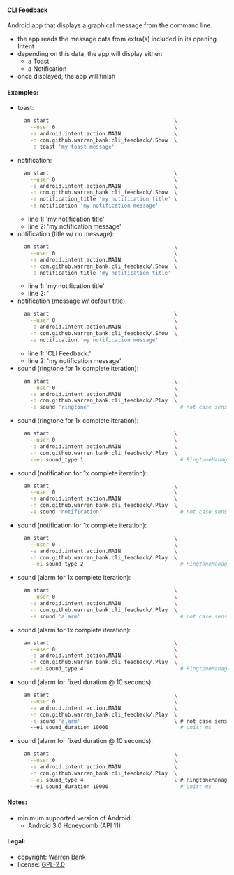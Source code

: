 #### [CLI Feedback](https://github.com/warren-bank/Android-CLI-Feedback)

Android app that displays a graphical message from the command line.

* the app reads the message data from extra(s) included in its opening Intent
* depending on this data, the app will display either:
  * a Toast
  * a Notification
* once displayed, the app will finish

#### Examples:

* toast:
  ```bash
    am start                                        \
      --user 0                                      \
      -a android.intent.action.MAIN                 \
      -n com.github.warren_bank.cli_feedback/.Show  \
      -e toast 'my toast message'
  ```
* notification:
  ```bash
    am start                                        \
      --user 0                                      \
      -a android.intent.action.MAIN                 \
      -n com.github.warren_bank.cli_feedback/.Show  \
      -e notification_title 'my notification title' \
      -e notification 'my notification message'
  ```
  * line 1: 'my notification title'
  * line 2: 'my notification message'
* notification (title w/ no message):
  ```bash
    am start                                        \
      --user 0                                      \
      -a android.intent.action.MAIN                 \
      -n com.github.warren_bank.cli_feedback/.Show  \
      -e notification_title 'my notification title'
  ```
  * line 1: 'my notification title'
  * line 2: ''
* notification (message w/ default title):
  ```bash
    am start                                        \
      --user 0                                      \
      -a android.intent.action.MAIN                 \
      -n com.github.warren_bank.cli_feedback/.Show  \
      -e notification 'my notification message'
  ```
  * line 1: 'CLI Feedback:'
  * line 2: 'my notification message'
* sound (ringtone for 1x complete iteration):
  ```bash
    am start                                        \
      --user 0                                      \
      -a android.intent.action.MAIN                 \
      -n com.github.warren_bank.cli_feedback/.Play  \
      -e sound 'ringtone'                             # not case sensitive
  ```
* sound (ringtone for 1x complete iteration):
  ```bash
    am start                                        \
      --user 0                                      \
      -a android.intent.action.MAIN                 \
      -n com.github.warren_bank.cli_feedback/.Play  \
      --ei sound_type 1                               # RingtoneManager.TYPE_RINGTONE
  ```
* sound (notification for 1x complete iteration):
  ```bash
    am start                                        \
      --user 0                                      \
      -a android.intent.action.MAIN                 \
      -n com.github.warren_bank.cli_feedback/.Play  \
      -e sound 'notification'                         # not case sensitive
  ```
* sound (notification for 1x complete iteration):
  ```bash
    am start                                        \
      --user 0                                      \
      -a android.intent.action.MAIN                 \
      -n com.github.warren_bank.cli_feedback/.Play  \
      --ei sound_type 2                               # RingtoneManager.TYPE_NOTIFICATION
  ```
* sound (alarm for 1x complete iteration):
  ```bash
    am start                                        \
      --user 0                                      \
      -a android.intent.action.MAIN                 \
      -n com.github.warren_bank.cli_feedback/.Play  \
      -e sound 'alarm'                                # not case sensitive
  ```
* sound (alarm for 1x complete iteration):
  ```bash
    am start                                        \
      --user 0                                      \
      -a android.intent.action.MAIN                 \
      -n com.github.warren_bank.cli_feedback/.Play  \
      --ei sound_type 4                               # RingtoneManager.TYPE_ALARM
  ```
* sound (alarm for fixed duration @ 10 seconds):
  ```bash
    am start                                        \
      --user 0                                      \
      -a android.intent.action.MAIN                 \
      -n com.github.warren_bank.cli_feedback/.Play  \
      -e sound 'alarm'                              \ # not case sensitive
      --ei sound_duration 10000                       # unit: ms
  ```
* sound (alarm for fixed duration @ 10 seconds):
  ```bash
    am start                                        \
      --user 0                                      \
      -a android.intent.action.MAIN                 \
      -n com.github.warren_bank.cli_feedback/.Play  \
      --ei sound_type 4                             \ # RingtoneManager.TYPE_ALARM
      --ei sound_duration 10000                       # unit: ms
  ```

#### Notes:

* minimum supported version of Android:
  * Android 3.0 Honeycomb (API 11)

#### Legal:

* copyright: [Warren Bank](https://github.com/warren-bank)
* license: [GPL-2.0](https://www.gnu.org/licenses/old-licenses/gpl-2.0.txt)
